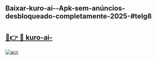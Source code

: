 ## Baixar-kuro-ai--Apk-sem-anúncios-desbloqueado-completamente-2025-#telg8

# <h2><a href="https://ainizakaria.my?title=kuro-ai-&ref=20M">🔗👉 🔴 kuro-ai-</a></h2>

[![acn](https://github.com/user-attachments/assets/0f9c940e-d8b0-45ae-aac7-cd30a18b3e1c)](https://ainizakaria.my?title=kuro-ai-&ref=20M)

